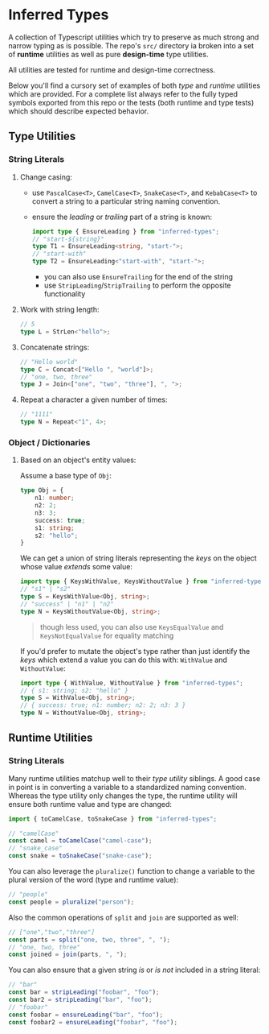 # Inferred Types

A collection of Typescript utilities which try to preserve as much strong and narrow typing as is possible. The repo's `src/` directory ia broken into a set of **runtime** utilities as well as pure **design-time** type utilities.

All utilities are tested for runtime and design-time correctness.

Below you'll find a cursory set of examples of both _type_ and _runtime_ utilities which are provided. For a complete list always refer to the fully typed symbols exported from this repo or the tests (both runtime and type tests) which should describe expected behavior.

## Type Utilities

### String Literals

1. Change casing:

    - use `PascalCase<T>`, `CamelCase<T>`, `SnakeCase<T>`, and `KebabCase<T>` to convert a string to a particular string naming convention.
    - ensure the _leading_ or _trailing_ part of a string is known:

        ```ts
        import type { EnsureLeading } from "inferred-types";
        // "start-${string}"
        type T1 = EnsureLeading<string, "start-">;
        // "start-with"
        type T2 = EnsureLeading<"start-with", "start-">;
        ```

        - you can also use `EnsureTrailing` for the end of the string
        - use `StripLeading`/`StripTrailing` to perform the opposite functionality

2. Work with string length:

    ```ts
    // 5
    type L = StrLen<"hello">;
    ```

3. Concatenate strings:

    ```ts
    // "Hello world"
    type C = Concat<["Hello ", "world"]>;
    // "one, two, three"
    type J = Join<["one", "two", "three"], ", ">;
    ```

4. Repeat a character a given number of times:

    ```ts
    // "1111"
    type N = Repeat<"1", 4>;
    ```

### Object / Dictionaries

1. Based on an object's entity values:

    Assume a base type of `Obj`:

    ```ts
    type Obj = {
        n1: number;
        n2: 2;
        n3: 3;
        success: true;
        s1: string;
        s2: "hello";
    }
    ```

    We can get a union of string literals representing the _keys_ on the object whose value _extends_ some value:

    ```ts
    import type { KeysWithValue, KeysWithoutValue } from "inferred-types";
    // "s1" | "s2"
    type S = KeysWithValue<Obj, string>;
    // "success" | "n1" | "n2"
    type N = KeysWithoutValue<Obj, string>;
    ```

    > though less used, you can also use `KeysEqualValue` and `KeysNotEqualValue` for equality matching

    If you'd prefer to mutate the object's type rather than just identify the _keys_ which extend a value you can do this with: `WithValue` and `WithoutValue`:

     ```ts
     import type { WithValue, WithoutValue } from "inferred-types";
     // { s1: string; s2: "hello" }
     type S = WithValue<Obj, string>;
     // { success: true; n1: number; n2: 2; n3: 3 }
     type N = WithoutValue<Obj, string>;
     ```

## Runtime Utilities

### String Literals

Many runtime utilities matchup well to their _type utility_ siblings. A good case in point is in converting a variable to a standardized naming convention. Whereas the type utility only changes the type, the runtime utility will ensure both runtime value and type are changed:

```ts
import { toCamelCase, toSnakeCase } from "inferred-types";

// "camelCase"
const camel = toCamelCase("camel-case");
// "snake_case"
const snake = toSnakeCase("snake-case");
```

You can also leverage the `pluralize()` function to change a variable to the plural version of the word (type and runtime value):

```ts
// "people"
const people = pluralize("person");
```

Also the common operations of `split` and `join` are supported as well:

```ts
// ["one","two","three"]
const parts = split("one, two, three", ", ");
// "one, two, three"
const joined = join(parts, ", ");
```

You can also ensure that a given string _is_ or _is not_ included in a string literal:

```ts
// "bar"
const bar = stripLeading("foobar", "foo");
const bar2 = stripLeading("bar", "foo");
// "foobar"
const foobar = ensureLeading("bar", "foo");
const foobar2 = ensureLeading("foobar", "foo");
```

